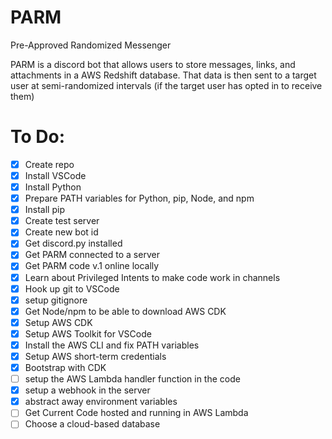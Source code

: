 # PARM
Pre-Approved Randomized Messenger

PARM is a discord bot that allows users to store messages, links, and attachments in a AWS Redshift database.
That data is then sent to a target user at semi-randomized intervals (if the target user has opted in to receive them)

# To Do:
- [X] Create repo
- [X] Install VSCode
- [X] Install Python
- [X] Prepare PATH variables for Python, pip, Node, and npm
- [X] Install pip
- [X] Create test server
- [X] Create new bot id
- [X] Get discord.py installed
- [X] Get PARM connected to a server
- [X] Get PARM code v.1 online locally
- [X] Learn about Privileged Intents to make code work in channels
- [X] Hook up git to VSCode
- [X] setup gitignore
- [X] Get Node/npm to be able to download AWS CDK
- [X] Setup AWS CDK
- [X] Setup AWS Toolkit for VSCode
- [X] Install the AWS CLI and fix PATH variables
- [X] Setup AWS short-term credentials
- [X] Bootstrap with CDK
- [ ] setup the AWS Lambda handler function in the code
- [X] setup a webhook in the server
- [X] abstract away environment variables
- [ ] Get Current Code hosted and running in AWS Lambda
- [ ] Choose a cloud-based database
